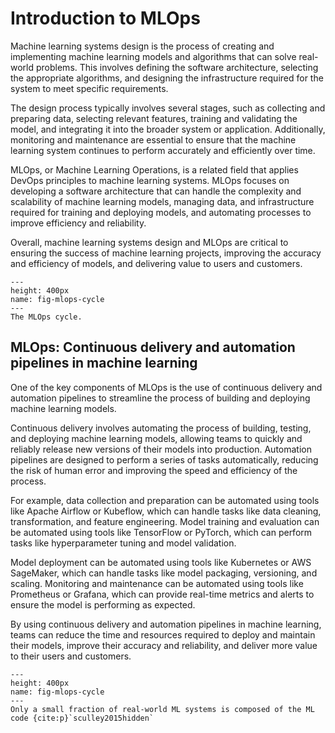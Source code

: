 # Introduction to MLOps

Machine learning systems design is the process of creating and implementing machine learning models and algorithms that can solve real-world problems. This involves defining the software architecture, selecting the appropriate algorithms, and designing the infrastructure required for the system to meet specific requirements.

The design process typically involves several stages, such as collecting and preparing data, selecting relevant features, training and validating the model, and integrating it into the broader system or application. Additionally, monitoring and maintenance are essential to ensure that the machine learning system continues to perform accurately and efficiently over time.

MLOps, or Machine Learning Operations, is a related field that applies DevOps principles to machine learning systems. MLOps focuses on developing a software architecture that can handle the complexity and scalability of machine learning models, managing data, and infrastructure required for training and deploying models, and automating processes to improve efficiency and reliability.

Overall, machine learning systems design and MLOps are critical to ensuring the success of machine learning projects, improving the accuracy and efficiency of models, and delivering value to users and customers.

```{figure} ../figs/mlops/intro/mlops-cycle.png
---
height: 400px
name: fig-mlops-cycle
---
The MLOps cycle.
```

## MLOps: Continuous delivery and automation pipelines in machine learning

One of the key components of MLOps is the use of continuous delivery and automation pipelines to streamline the process of building and deploying machine learning models.

Continuous delivery involves automating the process of building, testing, and deploying machine learning models, allowing teams to quickly and reliably release new versions of their models into production. Automation pipelines are designed to perform a series of tasks automatically, reducing the risk of human error and improving the speed and efficiency of the process.

For example, data collection and preparation can be automated using tools like Apache Airflow or Kubeflow, which can handle tasks like data cleaning, transformation, and feature engineering. Model training and evaluation can be automated using tools like TensorFlow or PyTorch, which can perform tasks like hyperparameter tuning and model validation.

Model deployment can be automated using tools like Kubernetes or AWS SageMaker, which can handle tasks like model packaging, versioning, and scaling. Monitoring and maintenance can be automated using tools like Prometheus or Grafana, which can provide real-time metrics and alerts to ensure the model is performing as expected.

By using continuous delivery and automation pipelines in machine learning, teams can reduce the time and resources required to deploy and maintain their models, improve their accuracy and reliability, and deliver more value to their users and customers.

```{figure} ../figs/mlops/intro/mlcode.png
---
height: 400px
name: fig-mlops-cycle
---
Only a small fraction of real-world ML systems is composed of the ML code {cite:p}`sculley2015hidden`
```

